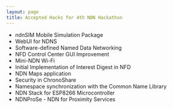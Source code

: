 ```yaml
---
layout: page
title: Accepted Hacks for 4th NDN Hackathon
---
```



- ndnSIM Mobile Simulation Package
- WebUI for NDNS
- Software-defined Named Data Networking
- NFD Control Center GUI Improvement
- Mini-NDN Wi-Fi
- Initial Implementation of Interest Digest in NFD
- NDN Maps application
- Security in ChronoShare
- Namespace synchronization with the Common Name Library
- NDN Stack for ESP8266 Microcontroller
- NDNProSe - NDN for Proximity Services

